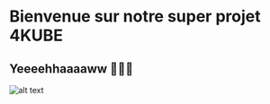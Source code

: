 # Bienvenue sur notre super projet 4KUBE

## Yeeeehhaaaaww 🤠🤠🤠

![alt text]([Isolated.png](https://e7.pngegg.com/pngimages/926/153/png-clipart-tiananmen-square-protests-of-1989-mao-zedong-communist-party-of-china-mao-zedong-head-beijing-thumbnail.png) "Title")
